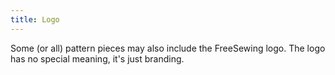 ```yaml
---
title: Logo
---
```


Some (or all) pattern pieces may also include the FreeSewing logo. The logo has no special meaning, it's just branding.

<Legend part="logo" caption="The FreeSewing logo" >
